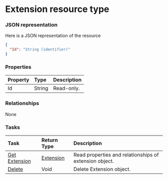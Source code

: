 # Extension resource type



### JSON representation

Here is a JSON representation of the resource

<!-- {
  "blockType": "resource",
  "optionalProperties": [

  ],
  "@odata.type": "microsoft.graph.Extension"
}-->

```json
{
  "Id": "String (identifier)"
}

```
### Properties
| Property	   | Type	|Description|
|:---------------|:--------|:----------|
|Id|String| Read-only.|

### Relationships
None


### Tasks

| Task		   | Return Type	|Description|
|:---------------|:--------|:----------|
|[Get Extension](../api/extension_get.md) | [Extension](extension.md) |Read properties and relationships of extension object.|
|[Delete](../api/extension_delete.md) | Void	|Delete Extension object. |

<!-- uuid: e03bb7c3-4ab7-4458-bb70-3b40fc8b2360
2015-10-16 16:12:41 UTC -->
<!-- {
  "type": "#page.annotation",
  "description": "Extension resource",
  "keywords": "",
  "section": "documentation",
  "tocPath": ""
}-->